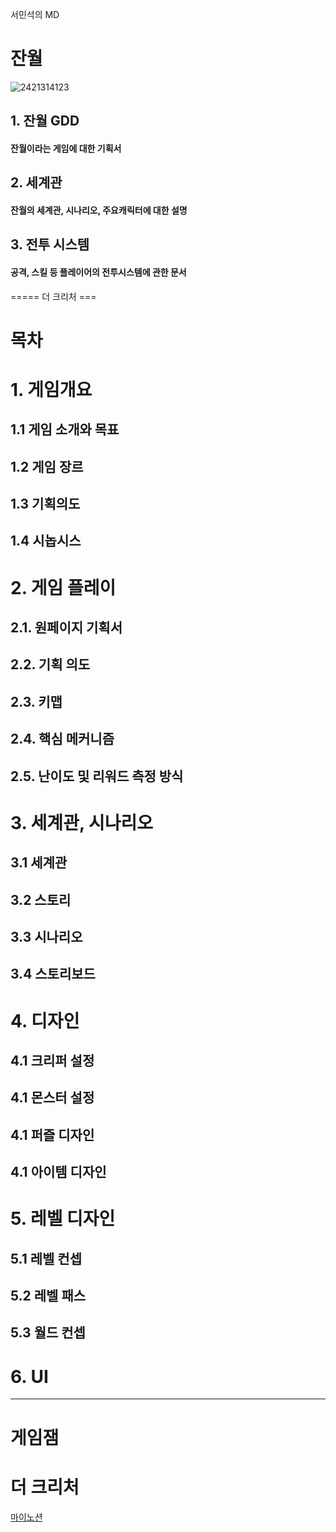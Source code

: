 


서민석의 MD


# 잔월

![2421314123](https://github.com/sms3072/wep_atens/blob/main/images/2421314123.PNG)

## 1. 잔월 GDD
#### 잔월이라는 게임에 대한 기획서
## 2. 세계관
#### 잔월의 세계관, 시나리오, 주요캐릭터에 대한 설명
## 3. 전투 시스템 
#### 공격, 스킬 등 플레이어의 전투시스템에 관한 문서


===== 더 크리처 ===
# 목차
# 1. 게임개요
## 1.1 게임 소개와 목표
## 1.2 게임 장르
## 1.3 기획의도
## 1.4 시놉시스

# 2. 게임 플레이
## 2.1. 원페이지 기획서
## 2.2. 기획 의도
## 2.3. 키맵
## 2.4. 핵심 메커니즘
## 2.5. 난이도 및 리워드 측정 방식

# 3. 세계관, 시나리오
## 3.1 세계관
## 3.2 스토리
## 3.3 시나리오
## 3.4 스토리보드

# 4. 디자인
## 4.1 크리퍼 설정
## 4.1 몬스터 설정
## 4.1 퍼즐 디자인 
## 4.1 아이템 디자인

# 5. 레벨 디자인
## 5.1 레벨 컨셉
## 5.2 레벨 패스
## 5.3 월드 컨셉

# 6. UI

-----

# 게임잼

# 더 크리처

[마이노션](https://atentsgamedesign.notion.site/UXUI-58fbd6f6b6594252afe75f2e6078dd36?pvs=4)